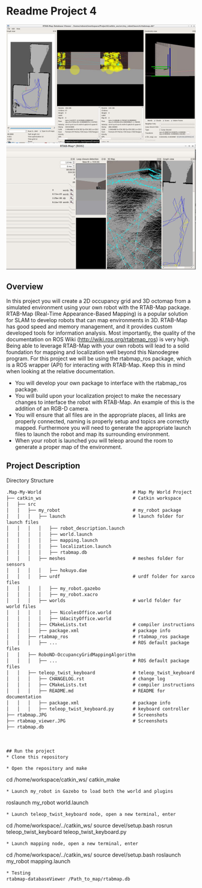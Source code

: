 # Readme Project 4
![pic1](https://github.com/nicole5891/Robotics-Software-Engineer/blob/master/Project4/catkin_ws/rtabmap_viewer.JPG)
![pic2](https://github.com/nicole5891/Robotics-Software-Engineer/blob/master/Project4/catkin_ws/rtabmap.JPG)

## Overview  
In this project you will create a 2D occupancy grid and 3D octomap from a simulated environment using your own robot with the RTAB-Map package.
RTAB-Map (Real-Time Appearance-Based Mapping) is a popular solution for SLAM to develop robots that can map environments in 3D. RTAB-Map has good speed and memory management, 
and it provides custom developed tools for information analysis. Most importantly, the quality of the documentation on ROS Wiki (http://wiki.ros.org/rtabmap_ros) is very high. 
Being able to leverage RTAB-Map with your own robots will lead to a solid foundation for mapping and localization well beyond this Nanodegree program.
For this project we will be using the rtabmap_ros package, which is a ROS wrapper (API) for interacting with RTAB-Map. Keep this in mind when looking at the relative 
documentation.
* You will develop your own package to interface with the rtabmap_ros package.  
* You will build upon your localization project to make the necessary changes to interface the robot with RTAB-Map. An example of this is the addition of an RGB-D camera.  
* You will ensure that all files are in the appropriate places, all links are properly connected, naming is properly setup and topics are correctly mapped. Furthermore you will need to generate the appropriate launch files to launch the robot and map its surrounding environment.  
* When your robot is launched you will teleop around the room to generate a proper map of the environment.  
 

## Project Description  
Directory Structure  
```
.Map-My-World                                  # Map My World Project
├── catkin_ws                                  # Catkin workspace
│   ├── src
│   │   ├── my_robot                           # my_robot package        
│   │   │   ├── launch                         # launch folder for launch files   
│   │   │   │   ├── robot_description.launch
│   │   │   │   ├── world.launch
│   │   │   │   ├── mapping.launch
│   │   │   │   ├── localization.launch
│   │   │   │   ├── rtabmap.db
│   │   │   ├── meshes                         # meshes folder for sensors
│   │   │   │   ├── hokuyo.dae
│   │   │   ├── urdf                           # urdf folder for xarco files
│   │   │   │   ├── my_robot.gazebo
│   │   │   │   ├── my_robot.xacro
│   │   │   ├── worlds                         # world folder for world files
│   │   │   │   ├── NicolesOffice.world
│   │   │   │   ├── UdacityOffice.world
│   │   │   ├── CMakeLists.txt                 # compiler instructions
│   │   │   ├── package.xml                    # package info
│   │   ├── rtabmap_ros                        # rtabmap_ros package        
│   │   │   ├── ...                            # ROS default package files 
│   │   ├── RoboND-OccupancyGridMappingAlgorithm        
│   │   │   ├── ...                            # ROS default package files 
│   │   ├── teleop_twist_keyboard              # teleop_twist_keyboard
│   │   │   ├── CHANGELOG.rst                  # change log
│   │   │   ├── CMakeLists.txt                 # compiler instructions
│   │   │   ├── README.md                      # README for documentation
│   │   │   ├── package.xml                    # package info
│   │   │   ├── teleop_twist_keyboard.py       # keyboard controller
├── rtabmap.JPG                                # Screenshots
├── rtabmap_viewer.JPG                         # Screenshots
├── rtabmap.db



## Run the project  
* Clone this repository
```

```
* Open the repository and make  
```
cd /home/workspace/catkin_ws/
catkin_make
```
* Launch my_robot in Gazebo to load both the world and plugins  
```
roslaunch my_robot world.launch
```  
* Launch teleop_twist_keyboard node, open a new terminal, enter  
```
cd /home/workspace/../catkin_ws/
source devel/setup.bash
rosrun teleop_twist_keyboard teleop_twist_keyboard.py
```  
* Launch mapping node, open a new terminal, enter  
```
cd /home/workspace/../catkin_ws/
source devel/setup.bash
roslaunch my_robot mapping.launch
```  
* Testing  
rtabmap-databaseViewer /Path_to_map/rtabmap.db
```
